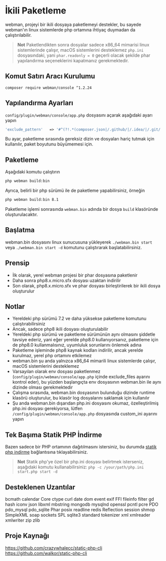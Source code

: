 # İkili Paketleme

webman, projeyi bir ikili dosyaya paketlemeyi destekler, bu sayede webman'ın linux sistemlerde php ortamına ihtiyaç duymadan da çalıştırılabilir.

> **Not**
> Paketlendikten sonra dosyalar sadece x86_64 mimarisi linux sistemlerinde çalışır, macOS sistemlerini desteklemez
> `php.ini` dosyasındaki, yani `phar.readonly = 0` geçerli olacak şekilde phar yapılandırma seçeneklerini kapatmanız gerekmektedir.

## Komut Satırı Aracı Kurulumu
`composer require webman/console ^1.2.24`

## Yapılandırma Ayarları
`config/plugin/webman/console/app.php` dosyasını açarak aşağıdaki ayarı yapın
```php
'exclude_pattern'   => '#^(?!.*(composer.json|/.github/|/.idea/|/.git/|/.setting/|/runtime/|/vendor-bin/|/build/|vendor/webman/admin))(.*)$#'
```
Bu ayar, paketleme sırasında gereksiz dizin ve dosyaları hariç tutmak için kullanılır, paket boyutunu büyümemesi için.

## Paketleme
Aşağıdaki komutu çalıştırın
```bash
php webman build:bin
```
Ayrıca, belirli bir php sürümü ile de paketleme yapabilirsiniz, örneğin
```bash
php webman build:bin 8.1
```

Paketleme işlemi sonrasında `webman.bin` adında bir dosya `build` klasöründe oluşturulacaktır.

## Başlatma
webman.bin dosyasını linux sunucusuna yükleyerek `./webman.bin start` veya `./webman.bin start -d` komutunu çalıştırarak başlatabilirsiniz.

## Prensip
* İlk olarak, yerel webman projesi bir phar dosyasına paketlenir
* Daha sonra php8.x.micro.sfx dosyası uzaktan indirilir
* Son olarak, php8.x.micro.sfx ve phar dosyası birleştirilerek bir ikili dosya oluşturulur

## Notlar
* Yereldeki php sürümü 7.2 ve daha yüksekse paketleme komutunu çalıştırabilirsiniz
* Ancak, sadece php8 ikili dosyası oluşturulabilir
* Yereldeki php sürümü ve paketleme sürümünün aynı olmasını şiddetle tavsiye ederiz, yani eğer yerelde php8.0 kullanıyorsanız, paketleme için de php8.0 kullanmalısınız, uyumluluk sorunlarını önlemek adına
* Paketleme işleminde php8 kaynak kodları indirilir, ancak yerelde kurulmaz, yerel php ortamını etkilemez
* webman.bin şu anda yalnızca x86_64 mimarili linux sistemlerde çalışır, macOS sistemlerini desteklemez
* Varsayılan olarak env dosyası paketlenmez (`config/plugin/webman/console/app.php` içinde exclude_files ayarını kontrol eder), bu yüzden başlangıçta env dosyasının webman.bin ile aynı dizinde olması gerekmektedir
* Çalışma sırasında, webman.bin dosyasının bulunduğu dizinde runtime klasörü oluşturulur, bu klasör log dosyalarını saklamak için kullanılır
* Şu anda webman.bin dışarıdan php.ini dosyasını okumaz, özelleştirilmiş php.ini dosyası gerekiyorsa, lütfen `/config/plugin/webman/console/app.php` dosyasında custom_ini ayarını yapın

## Tek Başıma Statik PHP İndirme
Bazen sadece bir PHP ortamının dağıtılmasını istersiniz, bu durumda [statik php indirme](https://www.workerman.net/download) bağlantısına tıklayabilirsiniz.

> **Not**
> Statik php'ye özel bir php.ini dosyası belirtmek isterseniz, aşağıdaki komutu kullanabilirsiniz: `php -c /your/path/php.ini start.php start -d`

## Desteklenen Uzantılar
bcmath
calendar
Core
ctype
curl
date
dom
event
exif
FFI
fileinfo
filter
gd
hash
iconv
json
libxml
mbstring
mongodb
mysqlnd
openssl
pcntl
pcre
PDO
pdo_mysql
pdo_sqlite
Phar
posix
readline
redis
Reflection
session
shmop
SimpleXML
soap
sockets
SPL
sqlite3
standard
tokenizer
xml
xmlreader
xmlwriter
zip
zlib

## Proje Kaynağı
https://github.com/crazywhalecc/static-php-cli
https://github.com/walkor/static-php-cli
